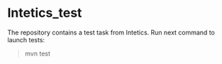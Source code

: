# Intetics_test

The repository contains a test task from Intetics.
Run next command to launch tests:
> mvn test 
